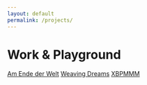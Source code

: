 ```yaml
---
layout: default
permalink: /projects/
---
```

# Work & Playground

<div class="project-links">
    <a href="/projects/aedw/" class="project-redirect">Am Ende der Welt</a>
    <a href="/projects/weaving-dreams/" class="project-redirect">Weaving Dreams</a>
    <a href="/projects/xbpmmm/" class="project-redirect">XBPMMM</a>
</div>